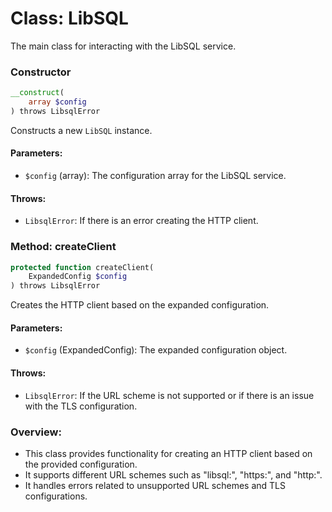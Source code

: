 # Class: LibSQL

The main class for interacting with the LibSQL service.

### Constructor

```php
__construct(
    array $config
) throws LibsqlError
```

Constructs a new `LibSQL` instance.

#### Parameters:
- `$config` (array): The configuration array for the LibSQL service.

#### Throws:
- `LibsqlError`: If there is an error creating the HTTP client.

### Method: createClient

```php
protected function createClient(
    ExpandedConfig $config
) throws LibsqlError
```

Creates the HTTP client based on the expanded configuration.

#### Parameters:
- `$config` (ExpandedConfig): The expanded configuration object.

#### Throws:
- `LibsqlError`: If the URL scheme is not supported or if there is an issue with the TLS configuration.

### Overview:

- This class provides functionality for creating an HTTP client based on the provided configuration.
- It supports different URL schemes such as "libsql:", "https:", and "http:".
- It handles errors related to unsupported URL schemes and TLS configurations.
